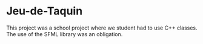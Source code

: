 # Jeu-de-Taquin
This project was a school project where we student had to use C++ classes. The use of the SFML library was an obligation. 

